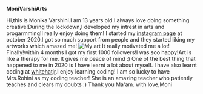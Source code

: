 **MoniVarshiArts**

Hi,this is Monika Varshini.I am 13 years old.I always love doing something creative!During the lockdown,I developed my intrest in arts and progarmming!I really enjoy doing them!
I started my [instagram page](https://www.instagram.com/moni_varshi_arts/) at october 2020.I got so much support from people and they started liking my artworks which amazed me!
![My art](https://images.app.goo.gl/a8uNH1uzcS64BrnW7)
It really motivated  me a lot! Finally!within 4 months I got my first 1000 followers!I was soo happy!Art is like a therapy for me. It gives me peace of mind :) One of the best thing that happened to me in 2020 is I have learnt a lot about myself. I have also learnt coding at [whitehatjr](https://www.whitehatjr.com/).I enjoy learning coding! I am so lucky to have Mrs.Rohini as my coding teacher! She is an amazing teacher who patiently teaches and clears my doubts :) Thank you Ma'am.
                                                                                                                                                        with love,Moni

